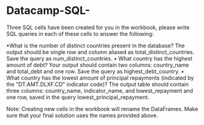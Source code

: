 # Datacamp-SQL-
Three SQL cells have been created for you in the workbook, please write SQL queries in each of these cells to answer the following:

•What is the number of distinct countries present in the database? The output should be single row and column aliased as total_distinct_countries. Save the query as num_distinct_countries.
• What country has the highest amount of debt? Your output should contain two columns: country_name and total_debt and one row. Save the query as highest_debt_country.
• What country has the lowest amount of principal repayments (indicated by the "DT.AMT.DLXF.CD" indicator code)? The output table should contain three columns: country_name, indicator_name, and lowest_repayment and one row, saved in the query lowest_principal_repayment.

Note: Creating new cells in the workbook will rename the DataFrames. Make sure that your final solution uses the names provided above.
